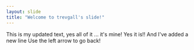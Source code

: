 ```yaml
---
layout: slide
title: "Welcome to trevgall's slide!"
---
```

This is my updated text, yes all of it ... it's mine! Yes it is!!
And I've added a new line
Use the left arrow to go back!

